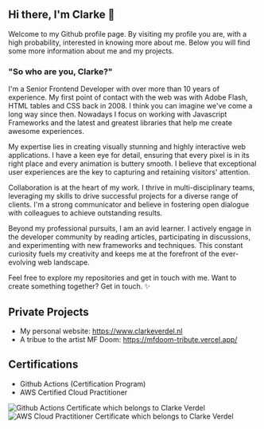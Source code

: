 ## Hi there, I'm Clarke 👋
Welcome to my Github profile page. By visiting my profile you are, with a high probability, interested in knowing more about me. 
Below you will find some more information about me and my projects. 

### "So who are you, Clarke?"

I'm a Senior Frontend Developer with over more than 10 years of experience. My first point of contact with the web was with Adobe Flash, HTML tables and CSS back in 2008. I think you can imagine we've come a long way since then. Nowadays I focus on working with Javascript Frameworks and the latest and greatest libraries that help me create awesome experiences. 

My expertise lies in creating visually stunning and highly interactive web applications. I have a keen eye for detail, ensuring that every pixel is in its right place and every animation is buttery smooth. I believe that exceptional user experiences are the key to capturing and retaining visitors' attention.

Collaboration is at the heart of my work. I thrive in multi-disciplinary teams, leveraging my skills to drive successful projects for a diverse range of clients. I'm a strong communicator and believe in fostering open dialogue with colleagues to achieve outstanding results.

Beyond my professional pursuits, I am an avid learner. I actively engage in the developer community by reading articles, participating in discussions, and experimenting with new frameworks and techniques. This constant curiosity fuels my creativity and keeps me at the forefront of the ever-evolving web landscape.

Feel free to explore my repositories and get in touch with me. Want to create something together? Get in touch. ✨ 

## Private Projects

- My personal website: https://www.clarkeverdel.nl
- A tribue to the artist MF Doom: https://mfdoom-tribute.vercel.app/
  
## Certifications

- Github Actions (Certification Program)
- AWS Certified Cloud Practitioner 

![Github Actions Certificate which belongs to Clarke Verdel](https://github.com/clarkeverdel/clarkeverdel/assets/13994268/c352fa44-920d-44d7-8938-0e6c5d1c74a0)
![AWS Cloud Practitioner Certificate which belongs to Clarke Verdel](https://github.com/user-attachments/assets/6c182c7f-d91d-4a13-88fb-cb1f8ade72d9)
